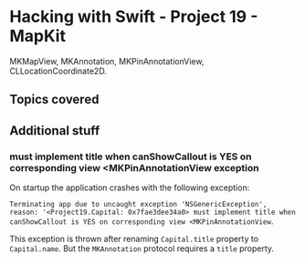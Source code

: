 # Hacking with Swift - Project 19 - MapKit

MKMapView, MKAnnotation, MKPinAnnotationView, CLLocationCoordinate2D.

## Topics covered

## Additional stuff

### must implement title when canShowCallout is YES on corresponding view <MKPinAnnotationView exception

On startup the application crashes with the following exception:

```Terminating app due to uncaught exception 'NSGenericException', reason: '<Project19.Capital: 0x7fae3dee34a0> must implement title when canShowCallout is YES on corresponding view <MKPinAnnotationView```.

This exception is thrown after renaming ```Capital.title``` property to ```Capital.name```.
But the ```MKAnnotation``` protocol requires a ```title``` property.
